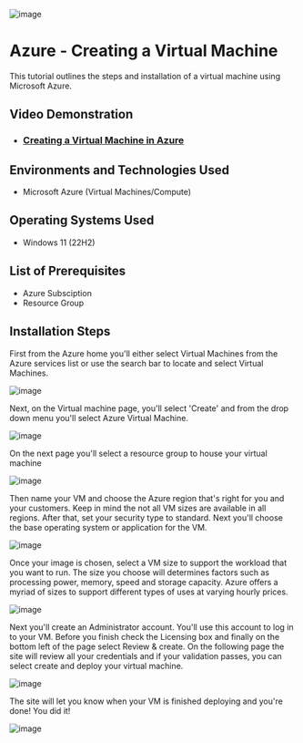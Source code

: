 <p align="center"> 
  
  ![image](https://github.com/oraljr/vm-setup/assets/152557529/47e99680-3bde-4a0a-832d-ab4d94dabde2)

</p>


<h1>Azure - Creating a Virtual Machine</h1>
This tutorial outlines the steps and installation of a virtual machine using Microsoft Azure.<br />


<h2>Video Demonstration</h2>

- ### [Creating a Virtual Machine in Azure](https://clipchamp.com/watch/aJXukDOnyE0)

<h2>Environments and Technologies Used</h2>

- Microsoft Azure (Virtual Machines/Compute)

<h2>Operating Systems Used </h2>

- Windows 11</b> (22H2)

<h2>List of Prerequisites</h2>

- Azure Subsciption
- Resource Group

<h2>Installation Steps</h2>

First from the Azure home you'll either select Virtual Machines from the Azure services list or use the search bar to locate and select Virtual Machines.

![image](https://github.com/oraljr/vm-setup/assets/152557529/9cb229b9-9141-447a-9b34-4b58359ef21e)

Next, on the Virtual machine page, you'll select 'Create' and from the drop down menu you'll select Azure Virtual Machine.

![image](https://github.com/oraljr/vm-setup/assets/152557529/33eb7e3b-2c70-4229-8e44-b5d958bab1ea)

On the next page you'll select a resource group to house your virtual machine

![image](https://github.com/oraljr/vm-setup/assets/152557529/d14fc138-be87-4260-bf65-a5b7ef5a0bb8)

Then name your VM and choose the Azure region that's right for you and your customers. Keep in mind the not all VM sizes are available in all regions. After that, set your security type to standard. Next you'll choose the base operating system or application for the VM.

![image](https://github.com/oraljr/vm-setup/assets/152557529/c5aa3d56-4387-4d52-a2f5-3928f9f6c54e)

Once your image is chosen, select a VM size to support the workload that you want to run. The size you choose will determines factors such as processing power, memory, speed and storage capacity. Azure offers a myriad of sizes to support different types of uses at varying hourly prices.

![image](https://github.com/oraljr/vm-setup/assets/152557529/a6131cba-66fa-4645-92bd-acf0adb2c17b)

Next you'll create an Administrator account. You'll use this account to log in to your VM. Before you finish check the Licensing box and finally on the bottom left of the page select Review & create. On the following page the site will review all your credentials and if your validation passes, you can select create and deploy your virtual machine.

![image](https://github.com/oraljr/vm-setup/assets/152557529/026025c8-945d-4632-8dde-87c4edd754b2)

The site will let you know when your VM is finished deploying and you're done! You did it!

![image](https://github.com/oraljr/vm-setup/assets/152557529/20719980-2ff6-4309-9e9d-0986b99ab483)



